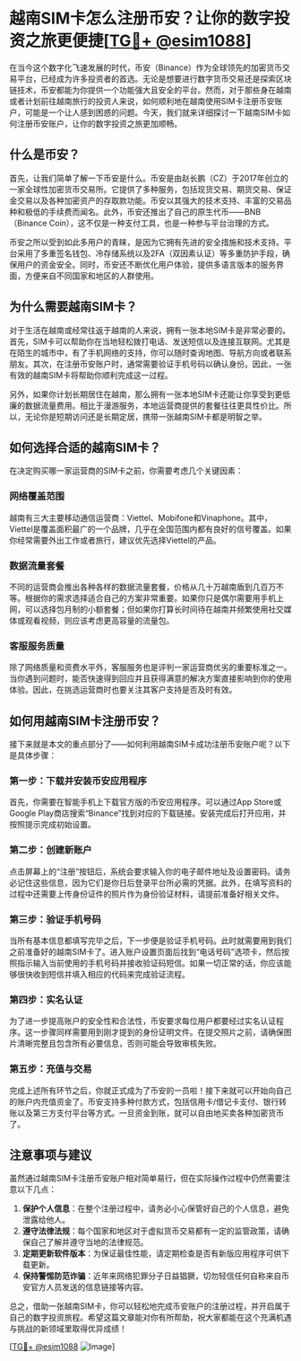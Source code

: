 # 越南SIM卡怎么注册币安？让你的数字投资之旅更便捷[[TG💪+ @esim1088](https://t.me/s/esim1088)]

在当今这个数字化飞速发展的时代，币安（Binance）作为全球领先的加密货币交易平台，已经成为许多投资者的首选。无论是想要进行数字货币交易还是探索区块链技术，币安都能为你提供一个功能强大且安全的平台。然而，对于那些身在越南或者计划前往越南旅行的投资人来说，如何顺利地在越南使用SIM卡注册币安账户，可能是一个让人感到困惑的问题。今天，我们就来详细探讨一下越南SIM卡如何注册币安账户，让你的数字投资之旅更加顺畅。

## 什么是币安？

首先，让我们简单了解一下币安是什么。币安是由赵长鹏（CZ）于2017年创立的一家全球性加密货币交易所。它提供了多种服务，包括现货交易、期货交易、保证金交易以及各种加密资产的存取款功能。币安以其强大的技术支持、丰富的交易品种和极低的手续费而闻名。此外，币安还推出了自己的原生代币——BNB（Binance Coin），这不仅是一种支付工具，也是一种参与平台治理的方式。

币安之所以受到如此多用户的青睐，是因为它拥有先进的安全措施和技术支持。平台采用了多重签名钱包、冷存储系统以及2FA（双因素认证）等多重防护手段，确保用户的资金安全。同时，币安还不断优化用户体验，提供多语言版本的服务界面，方便来自不同国家和地区的人群使用。

## 为什么需要越南SIM卡？

对于生活在越南或经常往返于越南的人来说，拥有一张本地SIM卡是非常必要的。首先，SIM卡可以帮助你在当地轻松拨打电话、发送短信以及连接互联网。尤其是在陌生的城市中，有了手机网络的支持，你可以随时查询地图、导航方向或者联系朋友。其次，在注册币安账户时，通常需要验证手机号码以确认身份。因此，一张有效的越南SIM卡将帮助你顺利完成这一过程。

另外，如果你计划长期居住在越南，那么拥有一张本地SIM卡还能让你享受到更低廉的数据流量费用。相比于漫游服务，本地运营商提供的套餐往往更具性价比。所以，无论你是短期访问还是长期定居，携带一张越南SIM卡都是明智之举。

## 如何选择合适的越南SIM卡？

在决定购买哪一家运营商的SIM卡之前，你需要考虑几个关键因素：

### 网络覆盖范围

越南有三大主要移动通信运营商：Viettel、Mobifone和Vinaphone。其中，Viettel是覆盖面积最广的一个品牌，几乎在全国范围内都有良好的信号覆盖。如果你经常需要外出工作或者旅行，建议优先选择Viettel的产品。

### 数据流量套餐

不同的运营商会推出各种各样的数据流量套餐，价格从几十万越南盾到几百万不等。根据你的需求选择适合自己的方案非常重要。如果你只是偶尔需要用手机上网，可以选择包月制的小额套餐；但如果你打算长时间待在越南并频繁使用社交媒体或观看视频，则应该考虑更高容量的流量包。

### 客服服务质量

除了网络质量和资费水平外，客服服务也是评判一家运营商优劣的重要标准之一。当你遇到问题时，能否快速得到回应并且获得满意的解决方案直接影响到你的使用体验。因此，在挑选运营商时也要关注其客户支持是否及时有效。

## 如何用越南SIM卡注册币安？

接下来就是本文的重点部分了——如何利用越南SIM卡成功注册币安账户呢？以下是具体步骤：

### 第一步：下载并安装币安应用程序

首先，你需要在智能手机上下载官方版的币安应用程序。可以通过App Store或Google Play商店搜索“Binance”找到对应的下载链接。安装完成后打开应用，并按照提示完成初始设置。

### 第二步：创建新账户

点击屏幕上的“注册”按钮后，系统会要求输入你的电子邮件地址及设置密码。请务必记住这些信息，因为它们是你日后登录平台所必需的凭据。此外，在填写资料的过程中还需要上传身份证件的照片作为身份验证材料，请提前准备好相关文件。

### 第三步：验证手机号码

当所有基本信息都填写完毕之后，下一步便是验证手机号码。此时就需要用到我们之前准备好的越南SIM卡了。进入账户设置页面后找到“电话号码”选项卡，然后按照指示输入当前使用的手机号码并接收验证码短信。如果一切正常的话，你应该能够很快收到短信并填入相应的代码来完成验证流程。

### 第四步：实名认证

为了进一步提高账户的安全性和合法性，币安要求每位用户都要经过实名认证程序。这一步骤同样需要用到刚才提到的身份证明文件。在提交照片之前，请确保图片清晰完整且包含所有必要信息，否则可能会导致审核失败。

### 第五步：充值与交易

完成上述所有环节之后，你就正式成为了币安的一员啦！接下来就可以开始向自己的账户内充值资金了。币安支持多种付款方式，包括信用卡/借记卡支付、银行转账以及第三方支付平台等方式。一旦资金到账，就可以自由地买卖各种加密货币了。

## 注意事项与建议

虽然通过越南SIM卡注册币安账户相对简单易行，但在实际操作过程中仍然需要注意以下几点：

1. **保护个人信息**：在整个注册过程中，请务必小心保管好自己的个人信息，避免泄露给他人。
2. **遵守法律法规**：每个国家和地区对于虚拟货币交易都有一定的监管政策，请确保自己了解并遵守当地的法律规范。
3. **定期更新软件版本**：为保证最佳性能，请定期检查是否有新版应用程序可供下载更新。
4. **保持警惕防范诈骗**：近年来网络犯罪分子日益猖獗，切勿轻信任何自称来自币安官方人员发送的信息链接等内容。

总之，借助一张越南SIM卡，你可以轻松地完成币安账户的注册过程，并开启属于自己的数字投资旅程。希望这篇文章能对你有所帮助，祝大家都能在这个充满机遇与挑战的新领域里取得优异成绩！

[[TG💪+ @esim1088](https://t.me/s/esim1088) ![Image](https://i.postimg.cc/4NQfJmqS/Snipaste-2025-05-13-00-14-12.png)]